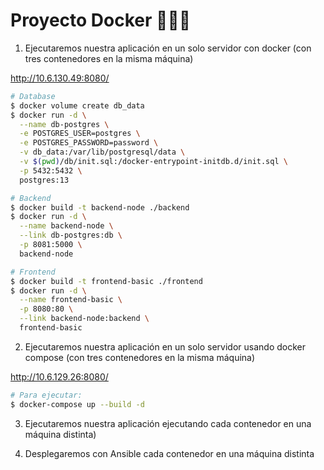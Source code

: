# Proyecto Docker 🐳🐳🐳

1. Ejecutaremos nuestra aplicación en un solo servidor con docker (con tres contenedores en la misma máquina)

http://10.6.130.49:8080/

```zsh
# Database
$ docker volume create db_data
$ docker run -d \
  --name db-postgres \
  -e POSTGRES_USER=postgres \
  -e POSTGRES_PASSWORD=password \
  -v db_data:/var/lib/postgresql/data \
  -v $(pwd)/db/init.sql:/docker-entrypoint-initdb.d/init.sql \
  -p 5432:5432 \
  postgres:13

# Backend
$ docker build -t backend-node ./backend
$ docker run -d \
  --name backend-node \
  --link db-postgres:db \
  -p 8081:5000 \
  backend-node

# Frontend
$ docker build -t frontend-basic ./frontend
$ docker run -d \
  --name frontend-basic \
  -p 8080:80 \
  --link backend-node:backend \
  frontend-basic
```

2. Ejecutaremos nuestra aplicación en un solo servidor usando docker compose (con tres contenedores en la misma máquina)

http://10.6.129.26:8080/

```zsh
# Para ejecutar:
$ docker-compose up --build -d
```

3. Ejecutaremos nuestra aplicación ejecutando cada contenedor en una máquina distinta)

4. Desplegaremos con Ansible cada contenedor en una máquina distinta
